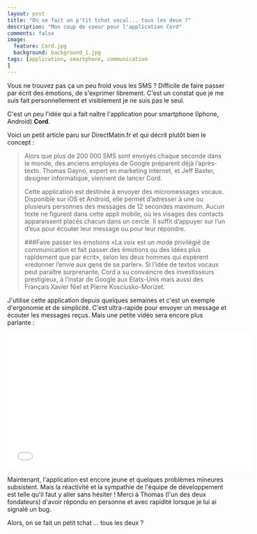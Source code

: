 ```yaml
---
layout: post
title: "On se fait un p'tit tchat vocal... tous les deux ?"
description: "Mon coup de coeur pour l'application Cord"
comments: false
image:
  feature: Cord.jpg
  background: background_1.jpg
tags: [application, smartphone, communication
]
---
```


Vous ne trouvez pas ça un peu froid vous les SMS ? Difficile de faire passer par écrit des émotions, de s'exprimer librement. C'est un constat que je me suis fait personnellement et visiblement je ne suis pas le seul.

C'est un peu l'idée qui a fait naître l'application pour smartphone (Iphone, Android) **Cord**.

Voici un petit article paru sur DirectMatin.fr et qui décrit plutôt bien le concept :

> Alors que plus de 200 000 SMS sont envoyés chaque seconde dans le monde, des anciens employés de Google préparent déjà l’après-texto. Thomas Gayno, expert en marketing internet, et Jeff Baxter, designer informatique, viennent de lancer Cord.
> 
> Cette application est destinée à envoyer des micromessages vocaux. Disponible sur iOS et Android, elle permet d’adresser à une ou plusieurs personnes des messages de 12 secondes maximum. Aucun texte ne figurent dans cette appli mobile, où les visages des contacts apparaissent placés chacun dans un cercle. Il suffit d’appuyer sur l’un d’eux pour écouter leur message ou pour leur répondre.
> 
> ###Faire passer les émotions
> «La voix est un mode privilégié de communication et fait passer des émotions ou des idées plus rapidement que par écrit», selon les deux hommes qui espèrent «redonner l’envie aux gens de se parler».  Si l’idée de textos vocaux peut paraître surprenante, Cord a su convaincre des investisseurs prestigieux, à l’instar de Google aux Etats-Unis mais aussi des Français Xavier Niel et Pierre Kosciusko-Morizet.

J'utilise cette application depuis quelques semaines et c'est un exemple d'ergonomie et de simplicité. C'est ultra-rapide pour envoyer un message et écouter les messages reçus. Mais une petite vidéo sera encore plus parlante :

<iframe width="560" height="315" src="//www.youtube.com/embed/Alphplt5v3Y" frameborder="0"> </iframe>

Maintenant, l'application est encore jeune et quelques problèmes mineures subsistent. Mais la réactivité et la sympathie de l'équipe de développement est telle qu'il faut y aller sans hésiter ! Merci à Thomas (l'un des deux fondateurs) d'avoir répondu en personne et avec rapidité lorsque je lui ai signalé un bug.

Alors, on se fait un petit tchat ... tous les deux ?